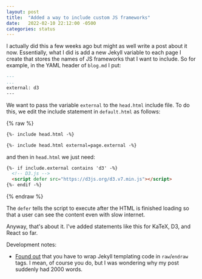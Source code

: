 ```yaml
---
layout: post
title:  "Added a way to include custom JS frameworks"
date:   2022-02-10 22:12:00 -0500
categories: status
---
```


I actually did this a few weeks ago but might as well write a post about it now. Essentially, what I did is add a new Jekyll variable to each page I create that stores the names of JS frameworks that I want to include. So for example, in the YAML header of `blog.md` I put:
```markdown
---
...
external: d3
---
```
We want to pass the variable `external` to the `head.html` include file. To do this, we edit the include statement in `default.html` as follows:

{% raw %}
```html
{%- include head.html -%}
```

```html
{%- include head.html external=page.external -%}
```

and then in `head.html` we just need:

```html
{%- if include.external contains 'd3' -%}
  <!-- D3.js -->
  <script defer src="https://d3js.org/d3.v7.min.js"></script>
{%- endif -%}
```
{% endraw %}

The `defer` tells the script to execute after the HTML is finished loading so that a user can see the content even with slow internet.

Anyway, that's about it. I've added statements like this for KaTeX, D3, and React so far.

Development notes:
* [Found out](https://talk.jekyllrb.com/t/how-to-escape-in-markdown/4173) that you have to wrap Jekyll templating code in `raw`/`endraw` tags. I mean, of course you do, but I was wondering why my post suddenly had 2000 words.
